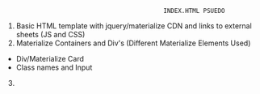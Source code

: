                                                 INDEX.HTML PSUEDO
1. Basic HTML template with jquery/materialize CDN and links to external sheets (JS and CSS)
2. Materialize Containers and Div's (Different Materialize Elements Used)
 - Div/Materialize Card
 - Class names and Input 
3. 